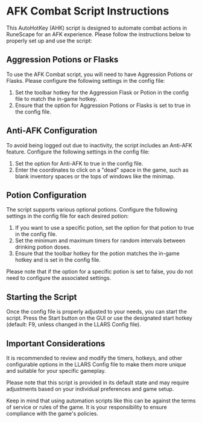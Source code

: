 # AFK Combat Script Instructions

This AutoHotKey (AHK) script is designed to automate combat actions in RuneScape for an AFK experience. Please follow the instructions below to properly set up and use the script:

## Aggression Potions or Flasks
To use the AFK Combat script, you will need to have Aggression Potions or Flasks. Please configure the following settings in the config file:

1. Set the toolbar hotkey for the Aggression Flask or Potion in the config file to match the in-game hotkey.
2. Ensure that the option for Aggression Potions or Flasks is set to true in the config file.

## Anti-AFK Configuration
To avoid being logged out due to inactivity, the script includes an Anti-AFK feature. Configure the following settings in the config file:

1. Set the option for Anti-AFK to true in the config file.
2. Enter the coordinates to click on a "dead" space in the game, such as blank inventory spaces or the tops of windows like the minimap.

## Potion Configuration
The script supports various optional potions. Configure the following settings in the config file for each desired potion:

1. If you want to use a specific potion, set the option for that potion to true in the config file.
2. Set the minimum and maximum timers for random intervals between drinking potion doses.
3. Ensure that the toolbar hotkey for the potion matches the in-game hotkey and is set in the config file.

Please note that if the option for a specific potion is set to false, you do not need to configure the associated settings.

## Starting the Script
Once the config file is properly adjusted to your needs, you can start the script. Press the Start button on the GUI or use the designated start hotkey (default: F9, unless changed in the LLARS Config file).

## Important Considerations
It is recommended to review and modify the timers, hotkeys, and other configurable options in the LLARS Config file to make them more unique and suitable for your specific gameplay.

Please note that this script is provided in its default state and may require adjustments based on your individual preferences and game setup.

Keep in mind that using automation scripts like this can be against the terms of service or rules of the game. It is your responsibility to ensure compliance with the game's policies.
